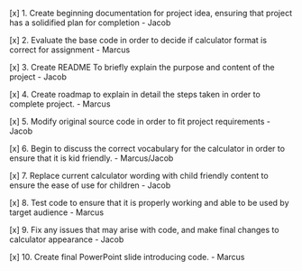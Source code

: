 [x] 1. Create beginning documentation for project idea, ensuring that project has a solidified plan for completion - Jacob

[x] 2. Evaluate the base code in order to decide if calculator format is correct for assignment - Marcus

[x] 3. Create README To briefly explain the purpose and content of the project - Jacob

[x] 4. Create roadmap to explain in detail the steps taken in order to complete project. - Marcus

[x] 5. Modify original source code in order to fit project requirements - Jacob

[x] 6. Begin to discuss the correct vocabulary for the calculator in order to ensure that it is kid friendly. - Marcus/Jacob

[x] 7. Replace current calculator wording with child friendly content to ensure the ease of use for children - Jacob

[x] 8. Test code to ensure that it is properly working and able to be used by target audience - Marcus

[x] 9. Fix any issues that may arise with code, and make final changes to calculator appearance - Jacob

[x] 10. Create final PowerPoint slide introducing code. - Marcus

